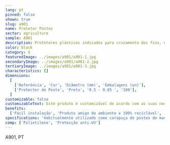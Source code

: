 ```yaml
---
lang: pt
pinned: false
shown: true
slug: a901
name: Protetor Postes
sector: agriculture
sample: A901
description: Protetores plásticos indicados para cruzamento dos fios, evitando também a abrasão entre o poste e a rede.
color: black
category: d
featuredImage: ../images/a901/a901-1.jpg
secondaryImage: ../images/a901/a901-2.jpg
tertiaryImage: ../images/a901/a901-3.jpg
characteristics: []
dimensions:
  [
    ['Referência', 'Cor', 'Diâmetro (mm)', 'Embalagens (un)'],
    ['Protector de Poste', 'Preto', '0.5 - 0.85 ', '180'],
  ]
customizable: false
customizableText: Este produto é customizável de acordo com as suas necessidades. Contacte-nos para mais informações.
benefits:
  ['Fácil instalação', 'Produto amigo do ambiente e 100% reciclável', 'Ajuda na protecção da rede']
specifications: 'Habitualmente utilizado como carapuça de postes de madeira.'
comp: ['Polietileno', 'Protecção anti-UV']
---
```


A901, PT

